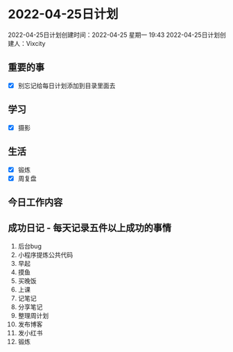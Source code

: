 # 2022-04-25日计划

2022-04-25日计划创建时间：2022-04-25 星期一  19:43
2022-04-25日计划创建人：Vixcity

## 重要的事
- [x] 别忘记给每日计划添加到目录里面去

## 学习
- [x] 摄影

## 生活
- [x] 锻炼
- [x] 周复盘

## 今日工作内容

## 成功日记 - 每天记录五件以上成功的事情
1. 后台bug
2. 小程序提炼公共代码
3. 早起
4. 摸鱼
5. 买晚饭
6. 上课
7. 记笔记
8. 分享笔记
9. 整理周计划
10. 发布博客
11. 发小红书
12. 锻炼